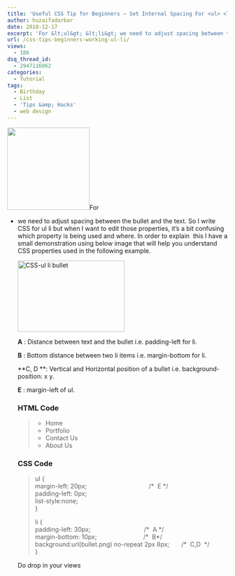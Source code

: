 ```yaml
---
title: 'Useful CSS Tip for Beginners – Set Internal Spacing For <ul> <li>'
author: huzaifadarbar
date: 2010-12-17
excerpt: 'For &lt;ul&gt; &lt;li&gt; we need to adjust spacing between the bullet and the text. So I write CSS for ul li but when I want to edit those properties, it’s a bit confusing which property is being used and where. In order to explain  this I have a small demonstration using below image that will help you understand CSS properties used in the following example.'
url: /css-tips-beginners-working-ul-li/
views:
  - 186
dsq_thread_id:
  - 2947116062
categories:
  - Tutorial
tags:
  - Birthday
  - List
  - 'Tips &amp; Hacks'
  - web design
---
```

[<img class="alignright size-full wp-image-32595" title="css-stamp" src="http://cdn.devilsworkshop.org/files/2010/11/css-stamp.png" alt="" width="188" height="188" />][1]For <ul><li>we need to adjust spacing between the bullet and the text. So I write CSS for ul li but when I want to edit those properties, it’s a bit confusing which property is being used and where. In order to explain  this I have a small demonstration using below image that will help you understand CSS properties used in the following example.

[<img style="background-image: none; padding-left: 0px; padding-right: 0px; display: inline; padding-top: 0px; border: 0pt none;" title="CSS-ul li bullet" src="http://cdn.devilsworkshop.org/files/2010/12/image_thumb.png" border="0" alt="CSS-ul li bullet" width="244" height="163" />][2]

**A** : Distance between text and the bullet i.e. padding-left for li.

**B** : Bottom distance between two li items i.e. margin-bottom for li.

**C, D **: Vertical and Horizontal position of a bullet i.e. background-position: x y.

**E** : margin-left of ul.

### HTML Code

> <ul>  
> <li>Home</li>  
> <li>Portfolio</li>  
> <li>Contact Us</li>  
> <li>About Us</li>  
> </ul>

### CSS Code

> ul {  
> margin-left: 20px;                                    /\*  E \*/  
> padding-left: 0px;  
> list-style:none;  
> }
> 
> li {  
> padding-left: 30px;                               /\*  A \*/  
> margin-bottom: 10px;                           /\*  B\*/  
> background:url(bullet.png) no-repeat 2px 8px;       /\*  C,D  \*/  
> }

Do drop in your views

 [1]: http://cdn.devilsworkshop.org/files/2010/11/css-stamp.png
 [2]: http://cdn.devilsworkshop.org/files/2010/12/image.png
